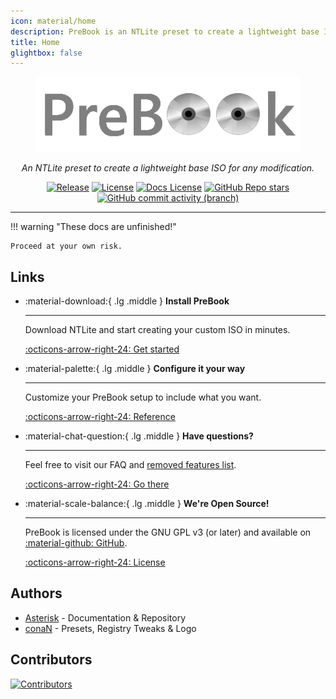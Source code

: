 ```yaml
---
icon: material/home
description: PreBook is an NTLite preset to create a lightweight base ISO for any modification.
title: Home
glightbox: false
---
```


<div align="center">
<figure>
  <img src="assets/PreBook.png">
  <figcaption></figcaption>
</figure>
<!-- <h1 style="margin-bottom:0.35em;">PreBook</h1> -->
<em>An NTLite preset to create a lightweight base ISO for any modification.</em>
</div>

<div style="text-align:center;" markdown>

[![Release](https://img.shields.io/github/v/release/pre-book/prebook?sort=semver&style=flat-square&cacheSeconds=3600)](https://github.com/pre-book/prebook/releases/latest)
[![License](https://img.shields.io/github/license/pre-book/prebook?style=flat-square&cacheSeconds=86400)](https://github.com/pre-book/prebook/blob/main/LICENSE)
[![Docs License](https://img.shields.io/github/license/pre-book/docs?style=flat-square&label=license%20(docs)&cacheSeconds=86400)](https://github.com/Pre-Book/docs/blob/main/LICENSE)
[![GitHub Repo stars](https://img.shields.io/github/stars/pre-book/prebook?style=flat-square&cacheSeconds=86400)](https://github.com/pre-book/prebook)
[![GitHub commit activity (branch)](https://img.shields.io/github/commit-activity/t/pre-book/prebook?style=flat-square&cacheSeconds=86400)](https://github.com/Pre-Book/PreBook/commits/main/)


</div>

----------------------------------------------------------------

!!! warning "These docs are unfinished!"

    Proceed at your own risk.

## Links

<div class="grid cards" markdown>

-   :material-download:{ .lg .middle } __Install PreBook__

    ---

    Download NTLite and start creating your custom ISO in minutes.

    [:octicons-arrow-right-24: Get started](setup/README.md)

-   :material-palette:{ .lg .middle } __Configure it your way__

    ---

    Customize your PreBook setup to include what you want.

    [:octicons-arrow-right-24: Reference](customization/README.md)

-   :material-chat-question:{ .lg .middle } __Have questions?__

    ---

    Feel free to visit our FAQ and [removed features list](faq/features.md).

    [:octicons-arrow-right-24: Go there](faq/README.md)

-   :material-scale-balance:{ .lg .middle } __We're Open Source!__

    ---

    PreBook is licensed under the GNU GPL v3 (or later) and available on [:material-github: GitHub](https://github.com/pre-book/prebook).

    [:octicons-arrow-right-24: License](https://github.com/Pre-Book/PreBook/blob/main/LICENSE)

</div>

<!--div style="text-align:center;" markdown>

[:material-download: Download](https://github.com/Pre-Book/PreBook/releases/latest){ .md-button } [:material-information-outline: FAQ](faq/README.md){ .md-button } [:material-hammer-wrench: Setup](setup/README.md){ .md-button } [:material-github: Source Code](https://github.com/pre-book/prebook){ .md-button }

</div-->

## Authors

- [Asterisk](https://ast3risk-ops.carrd.co) \- Documentation & Repository
- [conaN](https://discord.com/users/779674532481990656) \- Presets, Registry Tweaks & Logo

## Contributors


[![Contributors](https://contrib.rocks/image?repo=pre-book/prebook)](https://github.com/pre-book/prebook/graphs/contributors)

